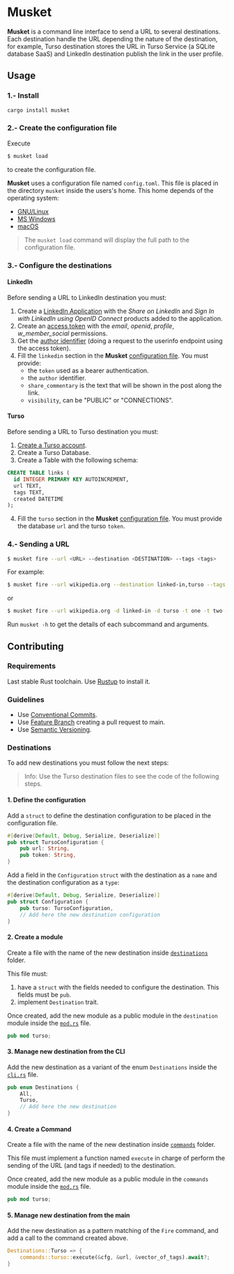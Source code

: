 # Musket

__Musket__ is a command line interface to send a URL to several destinations. Each destination handle the URL depending the nature of the destination, for example, Turso destination stores the URL in Turso Service (a SQLite database SaaS) and LinkedIn destination publish the link in the user profile.

## Usage

### 1.- Install

```bash
cargo install musket
```

### 2.- Create the configuration file

Execute

```bash
$ musket load
```

to create the configuration file.

__Musket__ uses a configuration file named `config.toml`. This file is placed in the directory `musket` inside the users's home. This home depends of the operating system:

- [GNU/Linux](https://www.freedesktop.org/wiki/Software/xdg-user-dirs/)
- [MS Windows](https://learn.microsoft.com/es-es/windows/win32/shell/knownfolderid?redirectedfrom=MSDN)
- [macOS](https://developer.apple.com/library/archive/documentation/FileManagement/Conceptual/FileSystemProgrammingGuide/FileSystemOverview/FileSystemOverview.html#//apple_ref/doc/uid/TP40010672-CH2-SW6)

> The `musket load` command will display the full path to the configuration file.

### 3.- Configure the destinations

#### LinkedIn

Before sending a URL to LinkedIn destination you must:

1. Create a [LinkedIn Application](https://www.linkedin.com/developers) with the _Share on LinkedIn_ and _Sign In with LinkedIn using OpenID Connect_ products added to the application.
2. Create an [access token](https://www.linkedin.com/developers/tools/oauth) with the _email_, _openid_, _profile_, _w_member_social_ permissions.
3. Get the [author identifier](https://learn.microsoft.com/es-es/linkedin/consumer/integrations/self-serve/sign-in-with-linkedin-v2#api-request-to-retreive-member-details) (doing a request to the userinfo endpoint using the access token).
4. Fill the `linkedin` section in the __Musket__ [configuration file](#2--create-the-configuration-file). You must provide:
   - the `token` used as a bearer authentication.
   - the `author` identifier.
   - `share_commentary` is the text that will be shown in the post along the link.
   - `visibility`, can be "PUBLIC" or "CONNECTIONS".

#### Turso

Before sending a URL to Turso destination you must:

1. [Create a Turso account](https://app.turso.tech).
2. Create a Turso Database.
3. Create a Table with the following schema:
```sql
CREATE TABLE links (
  id INTEGER PRIMARY KEY AUTOINCREMENT,
  url TEXT,
  tags TEXT,
  created DATETIME
);
```
4. Fill the `turso` section in the __Musket__ [configuration file](#2--create-the-configuration-file). You must provide the database `url` and the turso `token`.


### 4.- Sending a URL

```bash
$ musket fire --url <URL> --destination <DESTINATION> --tags <tags>
```

For example:

```bash
$ musket fire --url wikipedia.org --destination linked-in,turso --tags one,two,three
```

or

```bash
$ musket fire --url wikipedia.org -d linked-in -d turso -t one -t two -t three
```

Run `musket -h` to get the details of each subcommand and arguments.

## Contributing

### Requirements

Last stable Rust toolchain. Use [Rustup](https://rustup.rs/) to install it.

### Guidelines

* Use [Conventional Commits](https://www.conventionalcommits.org/).
* Use [Feature Branch](https://www.atlassian.com/git/tutorials/comparing-workflows/feature-branch-workflow) creating a pull request to main.
* Use [Semantic Versioning](https://semver.org/).

### Destinations

To add new destinations you must follow the next steps:

> Info: Use the Turso destination files to see the code of the following steps.

#### 1. Define the configuration

Add a `struct` to define the destination configuration to be placed in the configuration file.

```rust
#[derive(Default, Debug, Serialize, Deserialize)]
pub struct TursoConfiguration {
    pub url: String,
    pub token: String,
}
```

Add a field in the `Configuration` `struct` with the destination as a `name` and the destination configuration as a `type`:

```rust
#[derive(Default, Debug, Serialize, Deserialize)]
pub struct Configuration {
    pub turso: TursoConfiguration,
    // Add here the new destination configuration
}
```

#### 2. Create a module

Create a file with the name of the new destination inside [`destinations`](./src/destinations/) folder. 

This file must:

1. have a `struct` with the fields needed to configure the destination. This fields must be `pub`.
2. implement `Destination` trait. 

Once created, add the new module as a public module in the `destination` module inside the [`mod.rs`](./src/destinations/mod.rs) file.

```rust
pub mod turso;
```

#### 3. Manage new destination from the CLI

Add the new destination as a variant of the enum `Destinations` inside the [`cli.rs`](./src/cli.rs) file.

```rust
pub enum Destinations {
    All,
    Turso,
    // Add here the new destination
}
```

#### 4. Create a Command

Create a file with the name of the new destination inside [`commands`](./src/commands/) folder. 

This file must implement a function named `execute` in charge of perform the sending of the URL (and tags if needed) to the destination.

Once created, add the new module as a public module in the `commands` module inside the [`mod.rs`](./src/commands/mod.rs) file.

```rust
pub mod turso;
```

#### 5. Manage new destination from the main

Add the new destination as a pattern matching of the `Fire` command, and add a call to the command created above.

```rust
Destinations::Turso => {
    commands::turso::execute(&cfg, &url, &vector_of_tags).await?;
}
```